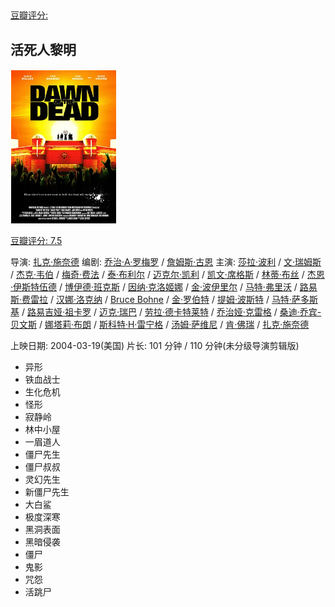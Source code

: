 ## 

[豆瓣评分: ]()

## 活死人黎明

![image-20240513000015646](./kongbu/image-20240513000015646.png)

[豆瓣评分: 7.5](https://movie.douban.com/subject/1309088/)

导演: [扎克·施奈德](https://movie.douban.com/celebrity/1031904/)
编剧: [乔治·A·罗梅罗](https://movie.douban.com/celebrity/1007001/) / [詹姆斯·古恩](https://movie.douban.com/celebrity/1092322/)
主演: [莎拉·波利](https://movie.douban.com/celebrity/1013756/) / [文·瑞姆斯](https://movie.douban.com/celebrity/1048129/) / [杰克·韦伯](https://movie.douban.com/celebrity/1031971/) / [梅奇·费法](https://movie.douban.com/celebrity/1013836/) / [泰·布利尔](https://movie.douban.com/celebrity/1025048/) / [迈克尔·凯利](https://movie.douban.com/celebrity/1104615/) / [凯文·席格斯](https://movie.douban.com/celebrity/1040993/) / [林蒂·布丝](https://movie.douban.com/celebrity/1000180/) / [杰恩·伊斯特伍德](https://movie.douban.com/celebrity/1086375/) / [博伊德·班克斯](https://movie.douban.com/celebrity/1000548/) / [因纳·克洛姬娜](https://movie.douban.com/celebrity/1103346/) / [金·波伊里尔](https://movie.douban.com/celebrity/1126479/) / [马特·弗里沃](https://movie.douban.com/celebrity/1013864/) / [路易斯·费雷拉](https://movie.douban.com/celebrity/1328428/) / [汉娜·洛克纳](https://movie.douban.com/celebrity/1118140/) / [Bruce Bohne](https://movie.douban.com/celebrity/1395756/) / [金·罗伯特](https://movie.douban.com/celebrity/1347745/) / [提姆·波斯特](https://movie.douban.com/celebrity/1364684/) / [马特·萨多斯基](https://movie.douban.com/celebrity/1059888/) / [路易吉娅·祖卡罗](https://movie.douban.com/celebrity/1197294/) / [迈克·瑞巴](https://movie.douban.com/celebrity/1215730/) / [劳拉·德卡特莱特](https://movie.douban.com/celebrity/1335201/) / [乔治娅·克雷格](https://movie.douban.com/celebrity/1198324/) / [桑迪·乔宾-贝文斯](https://movie.douban.com/celebrity/1105462/) / [娜塔莉·布朗](https://movie.douban.com/celebrity/1343252/) / [斯科特·H·雷宁格](https://movie.douban.com/celebrity/1145074/) / [汤姆·萨维尼](https://movie.douban.com/celebrity/1041207/) / [肯·佛瑞](https://movie.douban.com/celebrity/1032138/) / [扎克·施奈德](https://movie.douban.com/celebrity/1031904/)

上映日期: 2004-03-19(美国)
片长: 101 分钟 / 110 分钟(未分级导演剪辑版)



- 异形
- 铁血战士
- 生化危机
- 怪形
- 寂静岭
- 林中小屋
- 一眉道人
- 僵尸先生
- 僵尸叔叔
- 灵幻先生
- 新僵尸先生
- 大白鲨
- 极度深寒
- 黑洞表面
- 黑暗侵袭
- 僵尸
- 鬼影
- 咒怨
- 活跳尸

